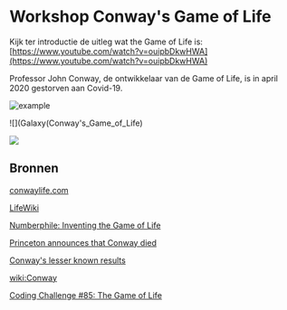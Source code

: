 # Workshop Conway's Game of Life

Kijk ter introductie de uitleg wat the Game of Life is:
[https://www.youtube.com/watch?v=ouipbDkwHWA](https://www.youtube.com/watch?v=ouipbDkwHWA)

Professor John Conway, de ontwikkelaar van de Game of Life, is in april 2020 gestorven aan Covid-19.

![](figures/1g3_o_02.png "example")

![](Galaxy(Conway's_Game_of_Life)

![](Conway_Game_of_Life_Trefoil_Knot)







## Bronnen

[conwaylife.com](https://conwaylife.com/)

[LifeWiki](https://conwaylife.com/wiki/Main_Page)

[Numberphile: Inventing the Game of Life](https://www.youtube.com/watch?v=ouipbDkwHWAf)

[Princeton announces that Conway died](https://www.princeton.edu/news/2020/04/14/mathematician-john-horton-conway-magical-genius-known-inventing-game-life-dies-age)

[Conway's lesser known results](https://mathoverflow.net/questions/357197/conways-lesser-known-results?utm_source=Iterable&utm_medium=email&utm_campaign=the_overflow_newsletter&utm_content=4-22-20)

[wiki:Conway](https://en.wikipedia.org/wiki/Conway%27s_Game_of_Life)

[Coding Challenge #85: The Game of Life](https://www.youtube.com/watch?v=ouipbDkwHWAf)

